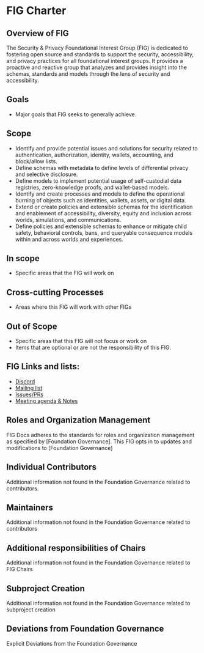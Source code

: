 # FIG Charter


## Overview of FIG

The Security & Privacy Foundational Interest Group (FIG) is dedicated to fostering open source and standards to support the security, accessibility, and privacy practices for all foundational interest groups. It provides a proactive and reactive group that analyzes and provides insight into the schemas, standards and models through the lens of security and accessibility.

## Goals

- Major goals that FIG seeks to generally achieve

## Scope

* Identify and provide potential issues and solutions for security related to authentication, authorization, identity, wallets, accounting, and block/allow lists.
* Define schemas with metadata to define levels of differential privacy and selective disclosure. 
* Define models to implement potential usage of self-custodial data registries, zero-knowledge proofs, and wallet-based models.
* Identify and create processes and models to define the operational burning of objects such as identities, wallets, assets, or digital data.
* Extend or create policies and extensible schemas for the identification and enablement of accessibility, diversity, equity and inclusion across worlds, simulations, and communications.
* Define policies and extensible schemas to enhance or mitigate child safety, behavioral controls, bans, and queryable consequence models within and across worlds and experiences.

## In scope

- Specific areas that the FIG will work on

## Cross-cutting Processes

- Areas where this FIG will work with other FIGs

## Out of Scope

- Specific areas that this FIG will not focus or work on
- Items that are optional or are not the responsibility of this FIG.

## FIG Links and lists:

- [Discord](https://discord.gg/openmetaverse)
- [Mailing list](https://lists.openmv.org/g/fig-securityprivacy)
- [Issues/PRs](https://github.com/Open-MV/fig-security/issues)
- [Meeting agenda & Notes](https://github.com/Open-MV/fig-security/discussions/categories/meetings)

## Roles and Organization Management

FIG Docs adheres to the standards for roles and organization management as specified by [Foundation Governance].
This FIG opts in to updates and modifications to [Foundation Governance]

## Individual Contributors

Additional information not found in the Foundation Governance related to contributors.

## Maintainers

Additional information not found in the Foundation Governance related to contributors

## Additional responsibilities of Chairs

Additional information not found in the Foundation Governance related to FIG Chairs

## Subproject Creation

Additional information not found in the Foundation Governance related to subproject creation

## Deviations from Foundation Governance

Explicit Deviations from the Foundation Governance